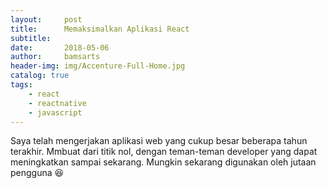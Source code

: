 ```yaml
---
layout:     post
title:      Memaksimalkan Aplikasi React
subtitle:   
date:       2018-05-06
author:     bamsarts
header-img: img/Accenture-Full-Home.jpg
catalog: true
tags:
    - react
    - reactnative
    - javascript
---
```



Saya telah mengerjakan aplikasi web yang cukup besar beberapa tahun terakhir. Mmbuat dari titik nol, dengan teman-teman developer yang dapat meningkatkan sampai sekarang. Mungkin sekarang digunakan oleh jutaan pengguna :satisfied: